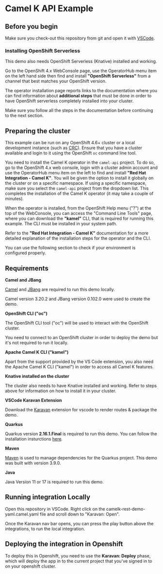 # Camel K API Example

## Before you begin

Make sure you check-out this repository from git and open it with [VSCode](https://code.visualstudio.com/).


### Installing OpenShift Serverless

This demo also needs OpenShift Serverless (Knative) installed and working.

Go to the OpenShift 4.x WebConsole page, use the OperatorHub menu item on the left hand side then find and install **"OpenShift Serverless"** 
from a channel that best matches your OpenShift version.

The operator installation page reports links to the documentation where you can find information about **additional steps** that must
be done in order to have OpenShift serverless completely installed into your cluster.

Make sure you follow all the steps in the documentation before continuing to the next section.

## Preparing the cluster

This example can be run on any OpenShift 4.6+ cluster or a local development instance (such as [CRC](https://github.com/code-ready/crc)). Ensure that you have a cluster available and login to it using the OpenShift `oc` command line tool.


You need to install the Camel K operator in the `camel-api` project. To do so, go to the OpenShift 4.x web console, login with a cluster admin account and use the OperatorHub menu item on the left to find and install **"Red Hat Integration - Camel K"**. You will be given the option to install it globally on the cluster or on a specific namespace.
If using a specific namespace, make sure you select the `camel-api` project from the dropdown list.
This completes the installation of the Camel K operator (it may take a couple of minutes).

When the operator is installed, from the OpenShift Help menu ("?") at the top of the WebConsole, you can access the "Command Line Tools" page, where you can download the **"kamel"** CLI, that is required for running this example. The CLI must be installed in your system path.

Refer to the **"Red Hat Integration - Camel K"** documentation for a more detailed explanation of the installation steps for the operator and the CLI.

You can use the following section to check if your environment is configured properly.

## Requirements

**Camel and JBang**

[Camel](https://camel.apache.org/download/) and [JBang](https://camel.apache.org/manual/camel-jbang.html) are required to run this demo locally.

Camel version 3.20.2 and JBang version 0.102.0 were used to create the demo. 

**OpenShift CLI ("oc")**

The OpenShift CLI tool ("oc") will be used to interact with the OpenShift cluster.

You need to connect to an OpenShift cluster in order to deploy the demo but it's not required to run it locally. 

**Apache Camel K CLI ("kamel")**

Apart from the support provided by the VS Code extension, you also need the Apache Camel K CLI ("kamel") in order to 
access all Camel K features.

**Knative installed on the cluster**

The cluster also needs to have Knative installed and working. Refer to steps above for information on how to install it in your cluster.

**VSCode Karavan Extension**

Download the [Karavan](https://marketplace.visualstudio.com/items?itemName=camel-karavan.karavan) extension for vscode to render routes & package the demo.

**Quarkus**

Quarkus version **2.16.1.Final** is required to run this demo. You can follow the installation insturctions [here](https://quarkus.io/get-started/).

**Maven**

[Maven](https://maven.apache.org/download.cgi) is used to manage dependencies for the Quarkus project. This demo was built with version 3.9.0.

**Java**

Java Version 11 or 17 is required to run this demo.

## Running integration Locally

Open this repository in VSCode. Right click on the camelk-rest-demo-yaml.camel.yaml file and scroll down to "Karavan: Open".

Once the Karavan nav bar opens, you can press the play button above the integrations, to run the local integration.

## Deploying the integration in Openshift

To deploy this in Openshift, you need to use the **Karavan: Deploy** phase, which will deploy the app in to the current project that you've signed in to on your openshift cluster.
